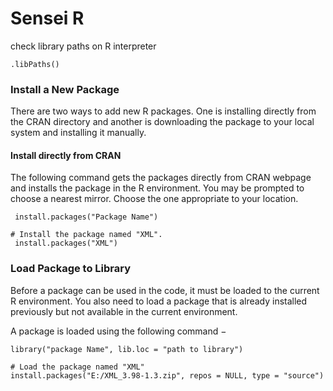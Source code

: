 # Sensei R

check library paths on R interpreter
```
.libPaths()
```

### Install a New Package

There are two ways to add new R packages. One is installing directly from the CRAN directory and another is downloading the package to your local system and installing it manually.
#### Install directly from CRAN

The following command gets the packages directly from CRAN webpage and installs the package in the R environment. You may be prompted to choose a nearest mirror. Choose the one appropriate to your location.
```
 install.packages("Package Name")

# Install the package named "XML".
 install.packages("XML")
```
### Load Package to Library

Before a package can be used in the code, it must be loaded to the current R environment. You also need to load a package that is already installed previously but not available in the current environment.

A package is loaded using the following command −
```
library("package Name", lib.loc = "path to library")

# Load the package named "XML"
install.packages("E:/XML_3.98-1.3.zip", repos = NULL, type = "source")
```